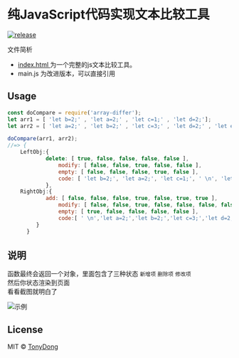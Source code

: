 # 纯JavaScript代码实现文本比较工具

[![release](https://img.shields.io/badge/release-1.0.02-blue.svg)](https://github.com/tonyDx/frontEndDiffHelper)


文件简析

- [ index.html ](https://tonydx.github.io/frontEndDiffHelper/) 为一个完整的js文本比较工具。
- main.js 为改进版本，可以直接引用

## Usage

```js
const doCompare = require('array-differ');
let arr1 = [ 'let b=2;' , 'let a=2;' , 'let c=1;' , 'let d=2;'];
let arr2 = [ 'let a=2;' , 'let b=2;' , 'let c=3;' , 'let d=2;' , 'let e=2;' , 'let f=3;'];

doCompare(arr1, arr2);
//=> { 
	LeftObj:{ 
			delete: [ true, false, false, false, false ],
	     		modify: [ false, false, true, false, false ],
	     		empty: [ false, false, false, true, false ],
	     		code: [ 'let b=2;', 'let a=2;', 'let c=1;', ' \n', 'let d=2;' ] 
	     	},
  	RightObj:{
			add: [ false, false, false, true, false, true, true ],
	     		modify: [ false, false, true, false, false, false, false ],
	     		empty: [ true, false, false, false, false ],
	     		code:[ ' \n','let a=2;','let b=2;','let c=3;','let d=2;','let e=2;','let f=3;' ] 
		 } 
	  }
```

## 说明

函数最终会返回一个对象，里面包含了三种状态 `新增项` `删除项` `修改项`     
然后你状态渲染到页面     
看看截图就明白了

![示例](https://raw.githubusercontent.com/tonyDx/frontEndDiffHelper/master/test.png)



## License

MIT © [TonyDong](/license)
